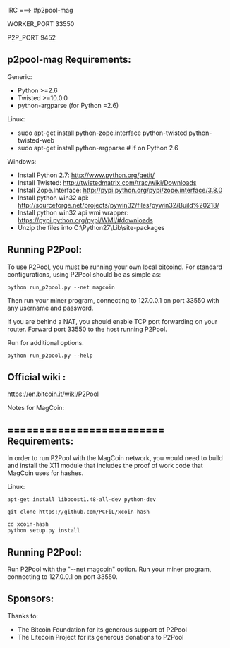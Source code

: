 IRC ===> #p2pool-mag

WORKER_PORT 33550

P2P_PORT 9452   

p2pool-mag Requirements:
-------------------------
Generic:
* Python >=2.6
* Twisted >=10.0.0
* python-argparse (for Python =2.6)

Linux:
* sudo apt-get install python-zope.interface python-twisted python-twisted-web
* sudo apt-get install python-argparse # if on Python 2.6

Windows:
* Install Python 2.7: http://www.python.org/getit/
* Install Twisted: http://twistedmatrix.com/trac/wiki/Downloads
* Install Zope.Interface: http://pypi.python.org/pypi/zope.interface/3.8.0
* Install python win32 api: http://sourceforge.net/projects/pywin32/files/pywin32/Build%20218/
* Install python win32 api wmi wrapper: https://pypi.python.org/pypi/WMI/#downloads
* Unzip the files into C:\Python27\Lib\site-packages

Running P2Pool:
-------------------------
To use P2Pool, you must be running your own local bitcoind. For standard
configurations, using P2Pool should be as simple as:

    python run_p2pool.py --net magcoin

Then run your miner program, connecting to 127.0.0.1 on port 33550 with any
username and password.

If you are behind a NAT, you should enable TCP port forwarding on your
router. Forward port 33550 to the host running P2Pool.

Run for additional options.

    python run_p2pool.py --help



Official wiki :
-------------------------
https://en.bitcoin.it/wiki/P2Pool

Notes for MagCoin:

=========================
Requirements:
-------------------------
In order to run P2Pool with the MagCoin network, you would need to build and install the
X11 module that includes the proof of work code that MagCoin uses for hashes.

Linux:



    apt-get install libboost1.48-all-dev python-dev

    git clone https://github.com/PCFiL/xcoin-hash

    cd xcoin-hash
    python setup.py install


Running P2Pool:
-------------------------
Run P2Pool with the "--net magcoin" option.
Run your miner program, connecting to 127.0.0.1 on port 33550.

Sponsors:
-------------------------

Thanks to:
* The Bitcoin Foundation for its generous support of P2Pool
* The Litecoin Project for its generous donations to P2Pool
